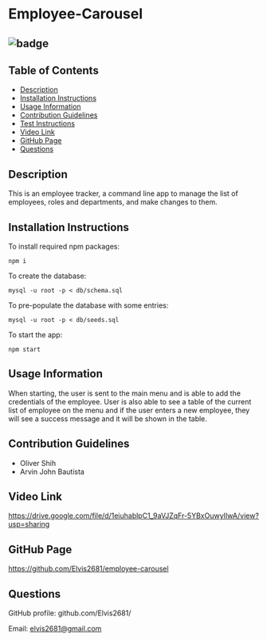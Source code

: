 # Employee-Carousel

## ![badge](https://img.shields.io/static/v1?label=Licence&message=MIT&color=blue&style=plastic)

## Table of Contents

- [Description](#Description)
- [Installation Instructions](#Installation-Instructions)
- [Usage Information](#Usage-Information)
- [Contribution Guidelines](#Contribution-Guidelines)
- [Test Instructions](#Test-Instructions)
- [Video Link](#Video-Link)
- [GitHub Page](#GitHub-Page)
- [Questions](#Questions)

## Description

This is an employee tracker, a command line app to manage the list of employees, roles and departments, and make changes to them.

## Installation Instructions

To install required npm packages:

```
npm i
```

To create the database:

```
mysql -u root -p < db/schema.sql
```

To pre-populate the database with some entries:

```
mysql -u root -p < db/seeds.sql
```

To start the app:

```
npm start
```

## Usage Information

When starting, the user is sent to the main menu and is able to add the credentials of the employee. User is also able to see a table of the current list of employee on the menu and if the user enters a new employee, they will see a success message and it will be shown in the table.

## Contribution Guidelines

- Oliver Shih
- Arvin John Bautista

## Video Link

https://drive.google.com/file/d/1eiuhablpC1_9aVJZqFr-5YBxOuwyIIwA/view?usp=sharing

## GitHub Page

https://github.com/Elvis2681/employee-carousel

## Questions

GitHub profile: github.com/Elvis2681/

Email: elvis2681@gmail.com
